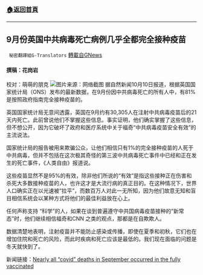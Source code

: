 ###  [:house:返回首頁](https://github.com/ourhimalayas/txt)
---


## 9月份英国中共病毒死亡病例几乎全都完全接种疫苗
` 秘密翻譯組G-Translators` [轉載自GNews](https://gnews.org/zh-hans/1586477/)

#### 撰稿：花岗岩
校对：萌萌的朋克
![](https://assets.gnews.org/wp-content/uploads/2021/10/4-31.jpg)图片来源：网络截图
据自然新闻10月10日报道，根据英国国家统计局（ONS）发布的最新数据，在9月份因中共病毒死亡的所有人中，有81%是按照政府指南完全接种疫苗的。

英国国家统计局无意间透露，英国在9月约有30,305人在注射中共病毒疫苗后的21天内死亡。此前曾说他们不掌握这些信息。事实证明，他们确实掌握了这些信息，但不想公开，因为它破坏了政府和医疗系统中关于福奇“中共病毒疫苗安全有效”的主流说法。

国家统计局的报告被用来欺骗公众，让他们相信只有1%的完全接种疫苗的人死于中共病毒，但并不包括在这次极其奇怪的第三波中共病毒死亡事件中已经和正在发生的死亡事件，《人类自由》报道说。

这些疫苗显然不是95%的有效，除非他们所说的“有效”是指这些接种正在伤害和杀死大多数接种疫苗的人，也许这才是大流行病的真正目的。在这种情况下，世界人口确实正在以光速被“拉平”，而数百万人对此一无所知，因为他们故意无知和盲目相信系统会以某种方式将他们的最佳利益放在心上。

任何声称支持 “科学”的人，如果在谈到普遍遵守中共国病毒疫苗接种的“新常态”时，他们继续相信福奇和CNN 之类的观点，那都是在自欺欺人。

数据清楚地表明，注射疫苗并不能防止感染或传播，即使在夏季和初秋，它们也在增加住院和死亡的风险，而此时疾病和死亡应该是最低的。我们现在面临的问题是冬天就快到了。

新闻链接：[Nearly all “covid” deaths in September occurred in the fully vaccinated](https://www.naturalnews.com/2021-10-10-nearly-all-covid-deaths-september-fully-vaccinated.html)
